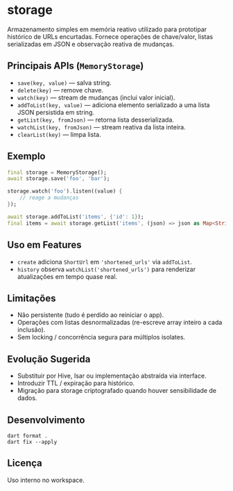 # storage

Armazenamento simples em memória reativo utilizado para prototipar histórico de URLs encurtadas. Fornece operações de chave/valor, listas serializadas em JSON e observação reativa de mudanças.

## Principais APIs (`MemoryStorage`)

- `save(key, value)` — salva string.
- `delete(key)` — remove chave.
- `watch(key)` — stream de mudanças (inclui valor inicial).
- `addToList(key, value)` — adiciona elemento serializado a uma lista JSON persistida em string.
- `getList(key, fromJson)` — retorna lista desserializada.
- `watchList(key, fromJson)` — stream reativa da lista inteira.
- `clearList(key)` — limpa lista.

## Exemplo

```dart
final storage = MemoryStorage();
await storage.save('foo', 'bar');

storage.watch('foo').listen((value) {
	// reage a mudanças
});

await storage.addToList('items', {'id': 1});
final items = await storage.getList('items', (json) => json as Map<String, dynamic>);
```

## Uso em Features

- `create` adiciona `ShortUrl` em `'shortened_urls'` via `addToList`.
- `history` observa `watchList('shortened_urls')` para renderizar atualizações em tempo quase real.

## Limitações

- Não persistente (tudo é perdido ao reiniciar o app).
- Operações com listas desnormalizadas (re-escreve array inteiro a cada inclusão).
- Sem locking / concorrência segura para múltiplos isolates.

## Evolução Sugerida

- Substituir por Hive, Isar ou implementação abstraída via interface.
- Introduzir TTL / expiração para histórico.
- Migração para storage criptografado quando houver sensibilidade de dados.

## Desenvolvimento

```
dart format .
dart fix --apply
```

## Licença

Uso interno no workspace.

